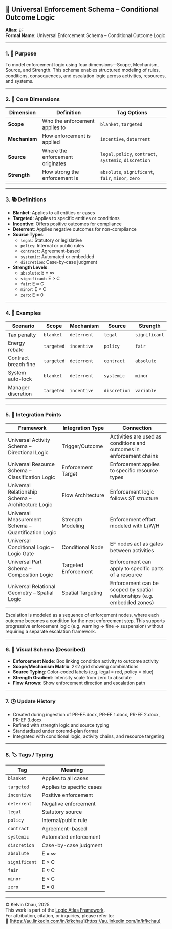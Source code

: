 ## 🧠 Universal Enforcement Schema – Conditional Outcome Logic

**Alias**: `EF`  
**Formal Name**: Universal Enforcement Schema – Conditional Outcome Logic  

---

### 1. 🧩 Purpose

To model enforcement logic using four dimensions—Scope, Mechanism, Source, and Strength. This schema enables structured modeling of rules, conditions, consequences, and escalation logic across activities, resources, and systems.

---

### 2. 🧠 Core Dimensions

| **Dimension** | **Definition** | **Tag Options** |
|---------------|----------------|-----------------|
| **Scope**     | Who the enforcement applies to | `blanket`, `targeted` |
| **Mechanism** | How enforcement is applied | `incentive`, `deterrent` |
| **Source**    | Where the enforcement originates | `legal`, `policy`, `contract`, `systemic`, `discretion` |
| **Strength**  | How strong the enforcement is | `absolute`, `significant`, `fair`, `minor`, `zero` |

---

### 3. 📚 Definitions

- **Blanket**: Applies to all entities or cases
- **Targeted**: Applies to specific entities or conditions
- **Incentive**: Offers positive outcomes for compliance
- **Deterrent**: Applies negative outcomes for non-compliance
- **Source Types**:
  - `legal`: Statutory or legislative
  - `policy`: Internal or public rules
  - `contract`: Agreement-based
  - `systemic`: Automated or embedded
  - `discretion`: Case-by-case judgment
- **Strength Levels**:
  - `absolute`: E = ∞
  - `significant`: E > C
  - `fair`: E ≈ C
  - `minor`: E < C
  - `zero`: E = 0

---

### 4. 🧪 Examples

| **Scenario** | **Scope** | **Mechanism** | **Source** | **Strength** |
|--------------|-----------|---------------|------------|--------------|
| Tax penalty  | `blanket` | `deterrent`   | `legal`    | `significant` |
| Energy rebate | `targeted` | `incentive` | `policy`   | `fair` |
| Contract breach fine | `targeted` | `deterrent` | `contract` | `absolute` |
| System auto-lock | `blanket` | `deterrent` | `systemic` | `minor` |
| Manager discretion | `targeted` | `incentive` | `discretion` | `variable` |

---

### 5. 🔗 Integration Points

| **Framework** | **Integration Type** | **Connection** |
|---------------|----------------------|----------------|
| Universal Activity Schema – Directional Logic | Trigger/Outcome | Activities are used as conditions and outcomes in enforcement chains |
| Universal Resource Schema – Classification Logic | Enforcement Target | Enforcement applies to specific resource types |
| Universal Relationship Schema – Architecture Logic | Flow Architecture | Enforcement logic follows ST structure |
| Universal Measurement Schema – Quantification Logic | Strength Modeling | Enforcement effort modeled with L/W/H |
| Universal Conditional Logic – Logic Gate | Conditional Node | EF nodes act as gates between activities |
| Universal Part Schema – Composition Logic | Targeted Enforcement | Enforcement can apply to specific parts of a resource |
| Universal Relational Geometry – Spatial Logic | Spatial Targeting | Enforcement can be scoped by spatial relationships (e.g. embedded zones)

Escalation is modeled as a sequence of enforcement nodes, where each outcome becomes a condition for the next enforcement step. This supports progressive enforcement logic (e.g. warning → fine → suspension) without requiring a separate escalation framework.

---

### 6. 🧭 Visual Schema (Described)

- **Enforcement Node**: Box linking condition activity to outcome activity
- **Scope/Mechanism Matrix**: 2×2 grid showing combinations
- **Source Typing**: Color-coded labels (e.g. legal = red, policy = blue)
- **Strength Gradient**: Intensity scale from zero to absolute
- **Flow Arrows**: Show enforcement direction and escalation path
---

### 7. 🕓 Update History

- Created during ingestion of PR-EF.docx, PR-EF 1.docx, PR-EF 2.docx, PR-EF 3.docx
- Refined with strength logic and source typing
- Standardized under coremd-plan format
- Integrated with conditional logic, activity chains, and resource targeting

---

### 8. 🏷️ Tags / Typing

| **Tag**        | **Meaning** |
|----------------|-------------|
| `blanket`      | Applies to all cases |
| `targeted`     | Applies to specific cases |
| `incentive`    | Positive enforcement |
| `deterrent`    | Negative enforcement |
| `legal`        | Statutory source |
| `policy`       | Internal/public rule |
| `contract`     | Agreement-based |
| `systemic`     | Automated enforcement |
| `discretion`   | Case-by-case judgment |
| `absolute`     | E = ∞ |
| `significant`  | E > C |
| `fair`         | E ≈ C |
| `minor`        | E < C |
| `zero`         | E = 0 |

---

© Kelvin Chau, 2025  
This work is part of the [Logic Atlas Framework](https://github.com/kfkchau/logic-atlas/).  
For attribution, citation, or inquiries, please refer to:  
🔗 [https://au.linkedin.com/in/kfkchau](https://au.linkedin.com/in/kfkchau)
